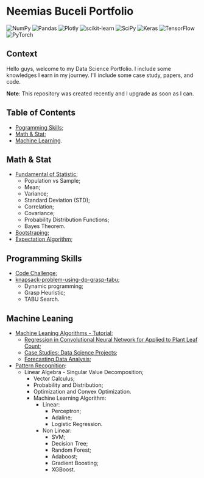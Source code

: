 # Neemias Buceli Portfolio

![NumPy](https://img.shields.io/badge/numpy-%23013243.svg?style=for-the-badge&logo=numpy&logoColor=white)
![Pandas](https://img.shields.io/badge/pandas-%23150458.svg?style=for-the-badge&logo=pandas&logoColor=white)
![Plotly](https://img.shields.io/badge/Plotly-%233F4F75.svg?style=for-the-badge&logo=plotly&logoColor=white)
![scikit-learn](https://img.shields.io/badge/scikit--learn-%23F7931E.svg?style=for-the-badge&logo=scikit-learn&logoColor=white)
![SciPy](https://img.shields.io/badge/SciPy-%230C55A5.svg?style=for-the-badge&logo=scipy&logoColor=%white)
![Keras](https://img.shields.io/badge/Keras-%23D00000.svg?style=for-the-badge&logo=Keras&logoColor=white)
![TensorFlow](https://img.shields.io/badge/TensorFlow-%23FF6F00.svg?style=for-the-badge&logo=TensorFlow&logoColor=white)
![PyTorch](https://img.shields.io/badge/PyTorch-%23EE4C2C.svg?style=for-the-badge&logo=PyTorch&logoColor=white)

## Context

Hello guys, welcome to my Data Science Portfolio. I include some knowledges I earn in my journey. I'll include some case study, papers, and code.

**Note**: This repository was created recently and I upgrade as soon as I can.

## Table of Contents

- [Pogramming Skills](programming-skills);
- [Math & Stat](math--stat);
- [Machine Learning](machine-learning).

## Math & Stat

- [Fundamental of Statistic](https://github.com/neemiasbsilva/NeemiasBuceli-ds-portfolio/tree/main/mathematic-and-statistics/fundamental-of-statistics);
  - Population vs Sample;
  - Mean;
  - Variance;
  - Standard Deviation (STD);
  - Correlation;
  - Covariance;
  - Probability Distribution Functions;
  - Bayes Theorem.
- [Bootstraping](mathematic-and-statistics/bootstrapping);
- [Expectation Algorithm](mathematic-and-statistics/expectation_algorithm);

## Programming Skills

- [Code Challenge](https://github.com/neemiasbsilva/programming-skills);
- [knapsack-problem-using-dp-grasp-tabu](https://github.com/neemiasbsilva/knapsack-problem-using-dp-grasp-tabu);
  - Dynamic programming;
  - Grasp Heuristic;
  - TABU Search.

## Machine Leaning

- [Machine Leaning Algorithms - Tutorial](https://github.com/neemiasbsilva/machine-learning-algorithm);
  - [Regression in Convolutional Neural Network for Applied to Plant Leaf Count](https://github.com/neemiasbsilva/regression-in-CNNs-applied-to-plant-leaf-count);
  - [Case Studies: Data Science Projects](https://github.com/neemiasbsilva/case-study-data-science);
  - [Forecasting Data Analysis](forecasting/);
- [Pattern Recognition](pattern-recognition/):
  - Linear Algebra - Singular Value Decomposition;
    - Vector Calculus;
    - Probability and Distribution;
    - Optimization and Convex Optimization.
    - Machine Learning Algorithm:
      - Linear:
        - Perceptron;
        - Adaline;
        - Logistic Regression.
      - Non Linear:
        - SVM;
        - Decision Tree;
        - Random Forest;
        - Adaboost;
        - Gradient Boosting;
        - XGBoost.
